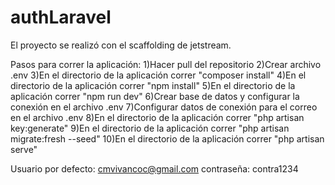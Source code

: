 # authLaravel
El proyecto se realizó con el scaffolding de jetstream.

Pasos para correr la aplicación:
  1)Hacer pull del repositorio
  2)Crear archivo .env
  3)En el directorio de la aplicación correr "composer install"
  4)En el directorio de la aplicación correr "npm install"
  5)En el directorio de la aplicación correr "npm run dev"
  6)Crear base de datos y configurar la conexión en el archivo .env
  7)Configurar datos de conexión para el correo en el archivo .env
  8)En el directorio de la aplicación correr "php artisan key:generate"
  9)En el directorio de la aplicación correr "php artisan migrate:fresh --seed"
  10)En el directorio de la aplicación correr "php artisan serve"
  
Usuario por defecto: cmvivancoc@gmail.com
contraseña: contra1234
